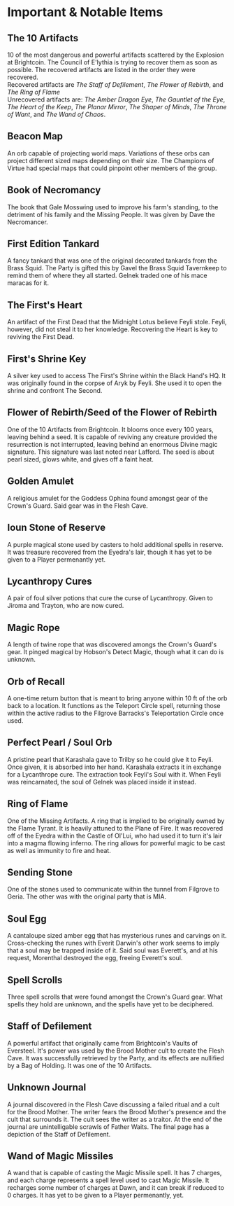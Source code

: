 # Important & Notable Items

## The 10 Artifacts 

10 of the most dangerous and powerful artifacts scattered by the Explosion at Brightcoin. The Council of E'lythia is trying to recover them as soon as possible. The recovered artifacts are listed in the order they were recovered. <br>
Recovered artifacts are *The Staff of Defilement*, *The Flower of Rebirth*, and *The Ring of Flame*<br>
Unrecovered artifacts are: *The Amber Dragon Eye*, *The Gauntlet of the Eye*, *The Heart of the Keep*, *The Planar Mirror*, *The Shaper of Minds*, *The Throne of Want*, and *The Wand of Chaos*. 

## Beacon Map

An orb capable of projecting world maps. Variations of these orbs can project different sized maps depending on their size. The Champions of Virtue had special maps that could pinpoint other members of the group.

## Book of Necromancy

The book that Gale Mosswing used to improve his farm's standing, to the detriment of his family and the Missing People. It was given by Dave the Necromancer.

## First Edition Tankard

A fancy tankard that was one of the original decorated tankards from the Brass Squid. The Party is gifted this by Gavel the Brass Squid Tavernkeep to remind them of where they all started. Gelnek traded one of his mace maracas for it.

## The First's Heart 

An artifact of the First Dead that the Midnight Lotus believe Feyli stole. Feyli, however, did not steal it to her knowledge. Recovering the Heart is key to reviving the First Dead.

## First's Shrine Key 

A silver key used to access The First's Shrine within the Black Hand's HQ. It was originally found in the corpse of Aryk by Feyli. She used it to open the shrine and confront The Second.

## Flower of Rebirth/Seed of the Flower of Rebirth 

One of the 10 Artifacts from Brightcoin. It blooms once every 100 years, leaving behind a seed. It is capable of reviving any creature provided the resurrection is not interrupted, leaving behind an enormous Divine magic signature. This signature was last noted near Lafford. The seed is about pearl sized, glows white, and gives off a faint heat.

## Golden Amulet

A religious amulet for the Goddess Ophina found amongst gear of the Crown's Guard. Said gear was in the Flesh Cave.

## Ioun Stone of Reserve

A purple magical stone used by casters to hold additional spells in reserve. It was treasure recovered from the Eyedra's lair, though it has yet to be given to a Player permenantly yet.

## Lycanthropy Cures 

A pair of foul silver potions that cure the curse of Lycanthropy. Given to Jiroma and Trayton, who are now cured.

## Magic Rope

A length of twine rope that was discovered amongs the Crown's Guard's gear. It pinged magical by Hobson's Detect Magic, though what it can do is unknown.

## Orb of Recall

A one-time return button that is meant to bring anyone within 10 ft of the orb back to a location. It functions as the Teleport Circle spell, returning those within the active radius to the Filgrove Barracks's Teleportation Circle once used.

## Perfect Pearl / Soul Orb

A pristine pearl that Karashala gave to Trilby so he could give it to Feyli. Once given, it is absorbed into her hand. Karashala extracts it in exchange for a Lycanthrope cure. The extraction took Feyli's Soul with it. When Feyli was reincarnated, the soul of Gelnek was placed inside it instead.

## Ring of Flame

One of the Missing Artifacts. A ring that is implied to be originally owned by the Flame Tyrant. It is heavily attuned to the Plane of Fire. It was recovered off of the Eyedra within the Castle of Ol'Lui, who had used it to turn it's lair into a magma flowing inferno. The ring allows for powerful magic to be cast as well as immunity to fire and heat.

## Sending Stone

One of the stones used to communicate within the tunnel from Filgrove to Geria. The other was with the original party that is MIA.

## Soul Egg

A cantaloupe sized amber egg that has mysterious runes and carvings on it. Cross-checking the runes with Everit Darwin's other work seems to imply that a soul may be trapped inside of it. Said soul was Everett's, and at his request, Morenthal destroyed the egg, freeing Everett's soul.

## Spell Scrolls

Three spell scrolls that were found amongst the Crown's Guard gear. What spells they hold are unknown, and the spells have yet to be deciphered.

## Staff of Defilement 

A powerful artifact that originally came from Brightcoin's Vaults of Eversteel. It's power was used by the Brood Mother cult to create the Flesh Cave. It was successfully retrieved by the Party, and its effects are nullified by a Bag of Holding. It was one of the 10 Artifacts.

## Unknown Journal

A journal discovered in the Flesh Cave discussing a failed ritual and a cult for the Brood Mother. The writer fears the Brood Mother's presence and the cult that surrounds it. The cult sees the writer as a traitor. At the end of the journal are unintelligable scrawls of Father Waits. The final page has a depiction of the Staff of Defilement.

## Wand of Magic Missiles

A wand that is capable of casting the Magic Missile spell. It has 7 charges, and each charge represents a spell level used to cast Magic Missile. It recharges some number of charges at Dawn, and it can break if reduced to 0 charges. It has yet to be given to a Player permenantly, yet.
